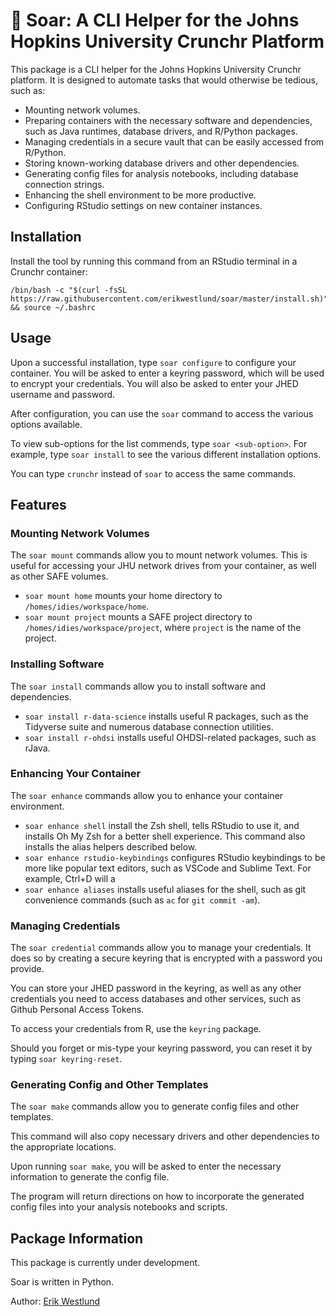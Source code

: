 # 🦅 Soar: A CLI Helper for the Johns Hopkins University Crunchr Platform

This package is a CLI helper for the Johns Hopkins University Crunchr platform. It is designed to automate tasks that would otherwise be tedious, such as:

* Mounting network volumes.
* Preparing containers with the necessary software and dependencies, such as Java runtimes, database drivers, and R/Python packages.
* Managing credentials in a secure vault that can be easily accessed from R/Python.
* Storing known-working database drivers and other dependencies.
* Generating config files for analysis notebooks, including database connection strings.
* Enhancing the shell environment to be more productive.
* Configuring RStudio settings on new container instances.

## Installation

Install the tool by running this command from an RStudio terminal in a Crunchr container:

```
/bin/bash -c "$(curl -fsSL https://raw.githubusercontent.com/erikwestlund/soar/master/install.sh)" && source ~/.bashrc
```

## Usage

Upon a successful installation, type `soar configure` to configure your container. You will be asked to enter a keyring password, which will be used to encrypt your credentials. You will also be asked to enter your JHED username and password.

After configuration, you can use the `soar` command to access the various options available.

To view sub-options for the list commends, type `soar <sub-option>`. For example, type `soar install` to see the various different installation options.

You can type `crunchr` instead of `soar` to access the same commands.

## Features

### Mounting Network Volumes

The `soar mount` commands allow you to mount network volumes. This is useful for accessing your JHU network drives from your container, as well as other SAFE volumes.

* `soar mount home` mounts your home directory to `/homes/idies/workspace/home`.
* `soar mount project` mounts a SAFE project directory to `/homes/idies/workspace/project`, where `project` is the name of the project.

### Installing Software

The `soar install` commands allow you to install software and dependencies.

* `soar install r-data-science` installs useful R packages, such as the Tidyverse suite and numerous database connection utilities.
* `soar install r-ohdsi` installs useful OHDSI-related packages, such as rJava.

### Enhancing Your Container

The `soar enhance` commands allow you to enhance your container environment.

* `soar enhance shell` install the Zsh shell, tells RStudio to use it, and installs Oh My Zsh for a better shell experience. This command also installs the alias helpers described below.
* `soar enhance rstudio-keybindings` configures RStudio keybindings to be more like popular text editors, such as VSCode and Sublime Text. For example, Ctrl+D will a
* `soar enhance aliases` installs useful aliases for the shell, such as git convenience commands (such as `ac` for `git commit -am`).

### Managing Credentials

The `soar credential` commands allow you to manage your credentials. It does so by creating a secure keyring that is encrypted with a password you provide.

You can store your JHED password in the keyring, as well as any other credentials you need to access databases and other services, such as Github Personal Access Tokens.

To access your credentials from R, use the `keyring` package.

Should you forget or mis-type your keyring password, you can reset it by typing `soar keyring-reset`.

### Generating Config and Other Templates

The `soar make` commands allow you to generate config files and other templates.

This command will also copy necessary drivers and other dependencies to the appropriate locations.

Upon running `soar make`, you will be asked to enter the necessary information to generate the config file.

The program will return directions on how to incorporate the generated config files into your analysis notebooks and scripts.


## Package Information

This package is currently under development.

Soar is written in Python.

Author: [Erik Westlund](https://publichealth.jhu.edu/faculty/4677/erik-westlund)
